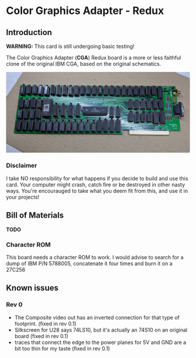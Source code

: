 # Color Graphics Adapter - Redux

## Introduction

**WARNING:** This card is still undergoing basic testing!

The Color Graphics Adapter (**CGA**) Redux board is a more or less faithful clone of the original IBM CGA, based on the original schematics.

![CGA Redux](pics/CGA_Redux_board.jpg)


### Disclaimer

I take NO responsibility for what happens if you decide to build and use this card. Your computer might crash, catch fire or be destroyed in other nasty ways.
You're encourauged to take what you deem fit from this, and use it in your projects!

## Bill of Materials

**TODO**

### Character ROM

This board needs a character ROM to work. I would advise to search for a dump of IBM P/N 5788005, concatenate it four times and burn it on a 27C256

## Known issues

### Rev 0

* The Composite video out has an inverted connection for that type of footprint. (fixed in rev 0.1)
* Silkscreen for U28 says 74LS10, but it's actually an 74S10 on an original board (fixed in rev 0.1)
* traces that connect the edge to the power planes for 5V and GND are a bit too thin for my taste (fixed in rev 0.1)

